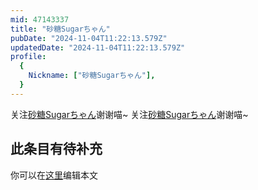 ```yaml
---
mid: 47143337
title: "砂糖Sugarちゃん"
pubDate: "2024-11-04T11:22:13.579Z"
updatedDate: "2024-11-04T11:22:13.579Z"
profile:
  {
    Nickname: ["砂糖Sugarちゃん"],
  }
---
```


关注[砂糖Sugarちゃん](https://space.bilibili.com/47143337)谢谢喵~ 关注[砂糖Sugarちゃん](https://space.bilibili.com/47143337)谢谢喵~

## 此条目有待补充
你可以在[这里](https://github.com/Yuhanawa/VTuber.ICU/edit/master/src/content/v/砂糖Sugarちゃん/index.md)编辑本文
